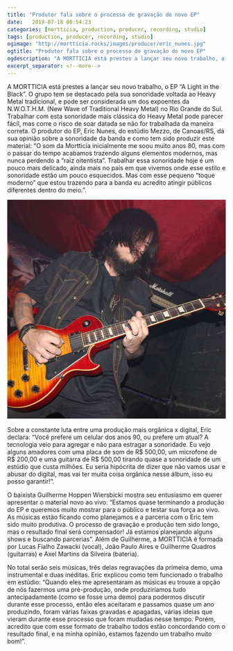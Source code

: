 ```yaml
---
title: "Produtor fala sobre o processo de gravação do novo EP"
date:   2019-07-18 00:54:23
categories: [mortticia, production, producer, recording, studio]
tags: [production, producer, recording, studio]
ogimage: "http://mortticia.rocks/images/producer/eric_nunes.jpg"
ogtitle: "Produtor fala sobre o processo de gravação do novo EP"
ogdescription: "A MORTTICIA está prestes a lançar seu novo trabalho, o EP \"A Light in the Black\"."
excerpt_separator: <!--more-->
---
```


A MORTTICIA está prestes a lançar seu novo trabalho, o EP “A Light in the Black”. O grupo tem se destacado pela sua sonoridade voltada ao Heavy Metal tradicional, e pode ser considerada um dos expoentes da N.W.O.T.H.M. (New Wave of Traditional Heavy Metal) no Rio Grande do Sul. <!--more-->Trabalhar com esta sonoridade mais clássica do Heavy Metal pode parecer fácil, mas corre o risco de soar datada se não for trabalhada da maneira correta. O produtor do EP, Eric Nunes, do estúdio Mezzo, de Canoas/RS, dá sua opinião sobre a sonoridade da banda e como tem sido produzir este material: “O som da Mortticia inicialmente me soou muito anos 80, mas com o passar do tempo acabamos trazendo alguns elementos modernos, mas nunca perdendo a “raiz oitentista”. Trabalhar essa sonoridade hoje é um pouco mais delicado, ainda mais no país em que vivemos onde esse estilo e sonoridade estão um pouco esquecidos. Mas com esse pequeno “toque moderno” que estou trazendo para a banda eu acredito atingir públicos diferentes dentro do meio.”.

![](/images/producer/eric_nunes.jpg)

Sobre a constante luta entre uma produção mais orgânica x digital, Eric declara: “Você prefere um celular dos anos 90, ou prefere um atual? A tecnologia veio para agregar e não para estragar a sonoridade. Eu vejo alguns amadores com uma placa de som de R$ 500,00, um microfone de R$ 200,00 e uma guitarra de R$ 500,00 tirando quase a sonoridade de um estúdio que custa milhões. Eu seria hipócrita de dizer que não vamos usar e abusar do digital, mas vai ter muita coisa orgânica nesse álbum, isso eu posso garantir!”.

O baixista Guilherme Hoppen Wiersbicki mostra seu entusiasmo em querer apresentar o material novo ao vivo: “Estamos quase terminando a produção do EP e queremos muito mostrar para o público e testar sua força ao vivo. As músicas estão ficando como planejamos e a parceria com o Eric tem sido muito produtiva. O processo de gravação e produção tem sido longo, mas o resultado final será compensador! Já estamos planejando alguns shows e buscando parcerias”. Além de Guilherme, a MORTTICIA é formada por Lucas Fialho Zawacki (vocal), João Paulo Aires e Guilherme Quadros (guitarras) e Axel Martins da Silveira (bateria).

No total serão seis músicas, três delas regravações da primeira demo, uma instrumental e duas inéditas. Eric explicou como tem funcionado o trabalho em estúdio: “Quando eles me apresentaram as músicas eu trouxe a opção de nós fazermos uma pré-produção, onde produziríamos tudo antecipadamente (como se fosse uma demo) para podermos discutir durante esse processo, então eles aceitaram e passamos quase um ano produzindo, foram várias faixas gravadas e apagadas, várias ideias que vieram durante esse processo que foram mudadas nesse tempo. Porém, acredito que com esse formato de trabalho todos estão concordando com o resultado final, e na minha opinião, estamos fazendo um trabalho muito bom!”.
